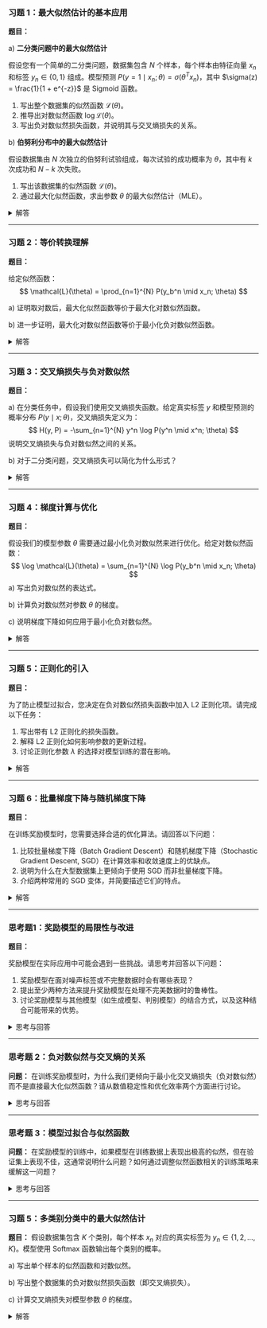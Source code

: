 

### 习题 1：最大似然估计的基本应用

**题目：**

a) **二分类问题中的最大似然估计**

假设您有一个简单的二分类问题，数据集包含 $N$ 个样本，每个样本由特征向量 $x_n$ 和标签 $y_n \in \{0, 1\}$ 组成。模型预测 $P(y=1 \mid x_n; \theta) = \sigma(\theta^T x_n)$，其中 $\sigma(z) = \frac{1}{1 + e^{-z}}$ 是 Sigmoid 函数。

1. 写出整个数据集的似然函数 $\mathcal{L}(\theta)$。
2. 推导出对数似然函数 $\log \mathcal{L}(\theta)$。
3. 写出负对数似然损失函数，并说明其与交叉熵损失的关系。

b) **伯努利分布中的最大似然估计**

假设数据集由 $N$ 次独立的伯努利试验组成，每次试验的成功概率为 $\theta$，其中有 $k$ 次成功和 $N - k$ 次失败。

1. 写出该数据集的似然函数 $\mathcal{L}(\theta)$。
2. 通过最大化似然函数，求出参数 $\theta$ 的最大似然估计（MLE）。

<details>
  <summary>解答</summary>

#### a) **二分类问题**

1. **似然函数：**
   $$
   \mathcal{L}(\theta) = \prod_{n=1}^{N} P(y_n \mid x_n; \theta) = \prod_{n=1}^{N} \sigma(\theta^T x_n)^{y_n} \left(1 - \sigma(\theta^T x_n)\right)^{1 - y_n}
   $$

2. **对数似然函数：**
   $$
   \log \mathcal{L}(\theta) = \sum_{n=1}^{N} \left[ y_n \log \sigma(\theta^T x_n) + (1 - y_n) \log \left(1 - \sigma(\theta^T x_n)\right) \right]
   $$

3. **负对数似然损失函数与交叉熵损失的关系：**
   $$
   \text{Negative Log-Likelihood} = -\log \mathcal{L}(\theta) = -\sum_{n=1}^{N} \left[ y_n \log \sigma(\theta^T x_n) + (1 - y_n) \log \left(1 - \sigma(\theta^T x_n)\right) \right]
   $$

   交叉熵损失函数通常表示为：
   $$
   \text{Cross-Entropy Loss} = -\frac{1}{N} \sum_{n=1}^{N} \left[ y_n \log p_n + (1 - y_n) \log (1 - p_n) \right]
   $$
   其中 $p_n = P(y=1 \mid x_n; \theta) = \sigma(\theta^T x_n)$。可以看出，负对数似然损失函数与交叉熵损失函数是等价的，只是交叉熵损失函数通常包含一个归一化因子 $\frac{1}{N}$。

#### b) **伯努利分布**

1. **似然函数：**
   $$
   \mathcal{L}(\theta) = \theta^k (1 - \theta)^{N - k}
   $$

2. **最大似然估计（MLE）：**

   对数似然函数为：
   $$
   \log \mathcal{L}(\theta) = k \log \theta + (N - k) \log (1 - \theta)
   $$

   对 $\theta$ 求导并令其等于零：
   $$
   \frac{d}{d\theta} \log \mathcal{L}(\theta) = \frac{k}{\theta} - \frac{N - k}{1 - \theta} = 0
   $$

   解得：
   $$
   \hat{\theta} = \frac{k}{N}
   $$

   即，最大似然估计 $\hat{\theta}$ 为成功次数的比例。

</details>

---

### 习题 2：等价转换理解

**题目：**

给定似然函数：
$$
\mathcal{L}(\theta) = \prod_{n=1}^{N} P(y_b^n \mid x_n; \theta)
$$

a) 证明取对数后，最大化似然函数等价于最大化对数似然函数。

b) 进一步证明，最大化对数似然函数等价于最小化负对数似然函数。

<details>
  <summary>解答</summary>

#### a) **等价性证明：**

因为对数函数是单调递增的，对于任何 $\theta_1, \theta_2$，如果 $\mathcal{L}(\theta_1) > \mathcal{L}(\theta_2)$，则 $\log \mathcal{L}(\theta_1) > \log \mathcal{L}(\theta_2)$。因此：
$$
\arg\max_{\theta} \mathcal{L}(\theta) = \arg\max_{\theta} \log \mathcal{L}(\theta)
$$

#### b) **最大化与最小化的转换：**

通过引入负号，可以将最大化问题转化为最小化问题：
$$
\arg\max_{\theta} \log \mathcal{L}(\theta) = \arg\min_{\theta} -\log \mathcal{L}(\theta)
$$

这使得优化问题更符合大多数优化算法（如梯度下降）的最小化框架。

</details>

---

### 习题 3：交叉熵损失与负对数似然

**题目：**

a) 在分类任务中，假设我们使用交叉熵损失函数。给定真实标签 $y$ 和模型预测的概率分布 $P(y \mid x; \theta)$，交叉熵损失定义为：
$$
H(y, P) = -\sum_{n=1}^{N} y^n \log P(y^n \mid x^n; \theta)
$$
说明交叉熵损失与负对数似然之间的关系。

b) 对于二分类问题，交叉熵损失可以简化为什么形式？

<details>
  <summary>解答</summary>

#### a) **交叉熵损失与负对数似然的关系：**

交叉熵损失函数实际上是负对数似然函数。在最大化似然函数的过程中，我们等价地可以最小化负对数似然，即最小化交叉熵损失：
$$
\arg\max_{\theta} \mathcal{L}(\theta) = \arg\min_{\theta} -\log \mathcal{L}(\theta) = \arg\min_{\theta} H(y, P)
$$

#### b) **二分类问题中的交叉熵损失形式：**

对于二分类问题，交叉熵损失可以简化为：
$$
H(y, P) = -\left[ y \log P(y=1 \mid x; \theta) + (1 - y) \log P(y=0 \mid x; \theta) \right]
$$
如果使用 Sigmoid 激活函数，损失函数通常表示为：
$$
H(y, P) = -y \log \sigma(z) - (1 - y) \log \left(1 - \sigma(z)\right)
$$
其中 $z = \theta^T x$，$\sigma(z)$ 是模型的预测概率 $P(y=1 \mid x; \theta)$。

</details>

---

### 习题 4：梯度计算与优化

**题目：**

假设我们的模型参数 $\theta$ 需要通过最小化负对数似然来进行优化。给定对数似然函数：
$$
\log \mathcal{L}(\theta) = \sum_{n=1}^{N} \log P(y_b^n \mid x_n; \theta)
$$
a) 写出负对数似然的表达式。

b) 计算负对数似然对参数 $\theta$ 的梯度。

c) 说明梯度下降如何应用于最小化负对数似然。

<details>
  <summary>解答</summary>

#### a) **负对数似然的表达式：**
$$
-\log \mathcal{L}(\theta) = -\sum_{n=1}^{N} \log P(y_b^n \mid x_n; \theta)
$$

#### b) **负对数似然对参数 $\theta$ 的梯度：**
$$
\nabla_{\theta} \left( -\log \mathcal{L}(\theta) \right) = -\sum_{n=1}^{N} \nabla_{\theta} \log P(y_b^n \mid x_n; \theta)
$$
具体梯度形式取决于 $P(y_b^n \mid x_n; \theta)$ 的模型定义。例如，如果 $P(y_b^n \mid x_n; \theta)$ 是一个 Sigmoid 分类器，那么梯度可以具体计算为预测概率与实际标签之间的差异：
$$
\frac{\partial}{\partial \theta} \left( -\log \mathcal{L}(\theta) \right) = \sum_{n=1}^{N} \left( \sigma(\theta^T x_n) - y_b^n \right) x_n
$$

#### c) **梯度下降应用于最小化负对数似然：**

梯度下降通过以下更新规则应用于最小化负对数似然：
$$
\theta \leftarrow \theta - \eta \nabla_{\theta} \left( -\log \mathcal{L}(\theta) \right)
$$
其中 $\eta$ 是学习率。通过不断迭代更新参数 $\theta$，模型逐步逼近能够最大化数据似然的参数值。

</details>

---

### 习题 5：正则化的引入

**题目：**

为了防止模型过拟合，您决定在负对数似然损失函数中加入 L2 正则化项。请完成以下任务：

1. 写出带有 L2 正则化的损失函数。
2. 解释 L2 正则化如何影响参数的更新过程。
3. 讨论正则化参数 $\lambda$ 的选择对模型训练的潜在影响。

<details>
  <summary>解答</summary>

#### 1. **带有 L2 正则化的损失函数：**
$$
\mathcal{L}_{\text{reg}}(\theta) = -\log \mathcal{L}(\theta) + \lambda \|\theta\|^2 = -\sum_{n=1}^{N} \log P(y_b^n \mid x_n; \theta) + \lambda \|\theta\|^2
$$

#### 2. **L2 正则化对参数更新的影响：**

L2 正则化通过在损失函数中加入 $\lambda \|\theta\|^2$ 项，鼓励模型参数 $\theta$ 保持较小的值。这会导致梯度更新时，多一个与参数值成比例的衰减项，从而限制参数的增长，防止过拟合。例如，参数更新规则变为：
$$
\theta \leftarrow \theta - \eta \left( \nabla_{\theta} \left( -\log \mathcal{L}(\theta) \right) + 2\lambda \theta \right)
$$

#### 3. **正则化参数 $\lambda$ 的选择对模型训练的影响：**

- **$\lambda$ 过大：** 会导致模型参数过于受限，可能欠拟合，无法充分捕捉数据中的模式。
  
- **$\lambda$ 过小：** 正则化效果不明显，可能无法有效防止过拟合。
  
因此，$\lambda$ 的选择需要在模型复杂度和泛化能力之间取得平衡，通常通过交叉验证等方法来进行调优。

</details>

---

### 习题 6：批量梯度下降与随机梯度下降

**题目：**

在训练奖励模型时，您需要选择合适的优化算法。请回答以下问题：

1. 比较批量梯度下降（Batch Gradient Descent）和随机梯度下降（Stochastic Gradient Descent, SGD）在计算效率和收敛速度上的优缺点。
2. 说明为什么在大型数据集上更倾向于使用 SGD 而非批量梯度下降。
3. 介绍两种常用的 SGD 变体，并简要描述它们的特点。

<details>
  <summary>解答</summary>

#### 1. **批量梯度下降 vs. 随机梯度下降（SGD）：**
   
- **批量梯度下降（Batch GD）：**
  - **优点：**
    - 每次更新使用整个数据集，方向更稳定，易于收敛到全局最优（对于凸优化问题）。
  - **缺点：**
    - 计算成本高，尤其是对于大型数据集。
    - 可能在达到最优点附近时收敛缓慢。
  
- **随机梯度下降（SGD）：**
  - **优点：**
    - 每次更新只使用一个样本，计算效率高，适用于大规模数据集。
    - 可以跳出局部极小值，具有更好的泛化能力。
  - **缺点：**
    - 更新方向噪声较大，可能导致收敛轨迹不稳定。
    - 需要更细致的学习率调节。

#### 2. **为何在大型数据集上更倾向于使用 SGD：**

对于大型数据集，计算整个数据集的梯度在每次迭代中成本极高，导致训练过程非常缓慢。SGD 每次仅使用一个样本进行更新，显著减少了每次迭代的计算量，提升了训练速度。此外，SGD 更适合在线学习和流数据处理。

#### 3. **两种常用的 SGD 变体：**
   
- **动量法（Momentum）：**
  - **特点：**
    - 引入动量项，加速梯度下降，减少震荡。
    - 累积过去的梯度信息，平滑更新方向。
  - **公式：**
    $$
    v_t = \gamma v_{t-1} + \eta \nabla_{\theta} J(\theta)
    $$
    $$
    \theta \leftarrow \theta - v_t
    $$
    其中，$\gamma$ 是动量系数。
  
- **Adam（Adaptive Moment Estimation）：**
  - **特点：**
    - 结合了动量法和 RMSProp 的优点，适应性调整每个参数的学习率。
    - 高效且易于调参，广泛应用于各种深度学习任务。
  - **公式：**
    $$
    m_t = \beta_1 m_{t-1} + (1 - \beta_1) \nabla_{\theta} J(\theta)
    $$
    $$
    v_t = \beta_2 v_{t-1} + (1 - \beta_2) (\nabla_{\theta} J(\theta))^2
    $$
    $$
    \hat{m}_t = \frac{m_t}{1 - \beta_1^t}, \quad \hat{v}_t = \frac{v_t}{1 - \beta_2^t}
    $$
    $$
    \theta \leftarrow \theta - \eta \frac{\hat{m}_t}{\sqrt{\hat{v}_t} + \epsilon}
    $$
    其中，$\beta_1$ 和 $\beta_2$ 是超参数，$\epsilon$ 是防止除零的常数。

</details>

---

### 思考题1：奖励模型的局限性与改进

**题目：**

奖励模型在实际应用中可能会遇到一些挑战。请思考并回答以下问题：

1. 奖励模型在面对噪声标签或不完整数据时会有哪些表现？
2. 提出至少两种方法来提升奖励模型在处理不完美数据时的鲁棒性。
3. 讨论奖励模型与其他模型（如生成模型、判别模型）的结合方式，以及这种结合可能带来的优势。

<details>
  <summary>思考与回答</summary>

#### 1. **奖励模型在面对噪声标签或不完整数据时的表现：**

- **噪声标签：**
  - 模型可能会学习到错误的奖励信号，导致对错误答案的高评分或对正确答案的低评分，进而影响整体性能和泛化能力。
  - 训练过程中的梯度更新可能引入错误信号，导致模型收敛到次优解。
  
- **不完整数据：**
  - 缺失的特征或标签信息可能导致模型无法充分理解输入，影响奖励判定的准确性。
  - 数据不完整可能降低模型的信噪比，使得模型难以区分有价值的信息与噪声。

#### 2. **提升奖励模型在处理不完美数据时的鲁棒性的方法：**

- **数据清洗与增强：**
  - **数据清洗：** 识别并移除或修正有噪声的标签和异常数据，提升训练数据的质量。
  - **数据增强：** 通过生成更多样化的数据样本，增加数据的多样性和覆盖范围，减少模型对特定噪声的敏感性。
  
- **使用鲁棒的损失函数：**
  - 采用对噪声标签不敏感的损失函数，如 Huber 损失或加权损失函数，减轻噪声对训练过程的影响。
  
- **正则化与提前停止：**
  - 通过正则化技术（如 L2 正则化、Dropout）限制模型复杂度，防止过拟合噪声。
  - 使用提前停止策略，在验证性能开始下降前停止训练，避免模型过度拟合噪声数据。
  
- **半监督与自监督学习：**
  - 利用部分标注数据结合无标签数据，通过半监督或自监督学习方法，提升模型在不完美数据上的表现。

#### 3. **奖励模型与其他模型的结合方式及优势：**

- **生成模型与奖励模型结合：**
  - **方式：** 使用生成模型（如生成对抗网络，GAN）生成多样化的样本，然后通过奖励模型进行评分和筛选，优化生成过程。
  - **优势：** 生成模型能够提供丰富的数据样本，奖励模型提供质量评估，二者结合可以提升生成内容的多样性与质量。
  
- **判别模型与奖励模型结合：**
  - **方式：** 判别模型负责识别或分类输入数据，奖励模型则对判别结果进行评分，指导判别模型的优化方向。
  - **优势：** 判别模型提供快速准确的分类能力，奖励模型增强其决策的合理性和准确性，提升整体模型的性能和解释性。
  
- **强化学习中的奖励模型：**
  - **方式：** 将奖励模型作为强化学习中的奖励函数，指导智能体的学习过程。
  - **优势：** 奖励模型提供更精细和人性化的奖励信号，帮助智能体更有效地学习复杂任务和策略。

</details>

---

### 思考题 2：负对数似然与交叉熵的关系

**问题：**
在训练奖励模型时，为什么我们更倾向于最小化交叉熵损失（负对数似然）而不是直接最大化似然函数？请从数值稳定性和优化效率两个方面进行讨论。

<details>
  <summary>思考与回答</summary>

- **数值稳定性**：似然函数是多个概率的乘积，尤其在数据量较大时，可能会导致数值下溢。取对数后，将乘积转化为求和，可以避免这种问题，提高计算的稳定性。

- **优化效率**：大多数优化算法（如梯度下降）是设计来处理最小化问题的。通过引入负号，将最大化问题转化为最小化问题，使得这些优化算法能够直接应用。此外，交叉熵损失具有良好的梯度性质，有助于加速收敛。

</details>

---

### 思考题 3：模型过拟合与似然函数

**问题：**
在奖励模型的训练中，如果模型在训练数据上表现出极高的似然，但在验证集上表现不佳，这通常说明什么问题？如何通过调整似然函数相关的训练策略来缓解这一问题？

<details>
  <summary>思考与回答</summary>

这通常说明模型出现了**过拟合**，即模型在训练数据上学习到了特定的噪声和细节，但未能很好地泛化到未见过的数据。

#### 缓解过拟合的方法包括：

- **正则化**：在似然函数中加入正则项，如 L2 正则化，限制参数的复杂度。
  
- **交叉验证**：通过交叉验证选择合适的模型复杂度和超参数，确保模型在验证集上表现良好。

- **数据增强**：增加训练数据的多样性，帮助模型学习更泛化的特征。

- **提前停止**：在验证集性能不再提升时停止训练，防止模型在训练集上过度拟合。

</details>

---

### 习题 5：多类别分类中的最大似然估计

**题目：**
假设数据集包含 $K$ 个类别，每个样本 $x_n$ 对应的真实标签为 $y_n \in \{1, 2, \dots, K\}$。模型使用 Softmax 函数输出每个类别的概率。

a) 写出单个样本的似然函数和对数似然。

b) 写出整个数据集的负对数似然损失函数（即交叉熵损失）。

c) 计算交叉熵损失对模型参数 $\theta$ 的梯度。

<details>
  <summary>解答</summary>

#### a) **单个样本的似然函数和对数似然：**

对于单个样本，似然函数为：
$$
\mathcal{L}_n(\theta) = P(y_n \mid x_n; \theta) = \frac{\exp(z_{y_n})}{\sum_{k=1}^{K} \exp(z_k)}
$$
其中 $z_k = \theta_k^T x_n$ 是第 $k$ 类的得分。

对数似然为：
$$
\log \mathcal{L}_n(\theta) = z_{y_n} - \log \left( \sum_{k=1}^{K} \exp(z_k) \right)
$$

#### b) **整个数据集的负对数似然损失函数（即交叉熵损失）：**
$$
-\log \mathcal{L}(\theta) = -\sum_{n=1}^{N} \left( z_{y_n} - \log \left( \sum_{k=1}^{K} \exp(z_k) \right) \right) = \sum_{n=1}^{N} \left( \log \left( \sum_{k=1}^{K} \exp(z_k) \right) - z_{y_n} \right)
$$

#### c) **交叉熵损失对模型参数 $\theta$ 的梯度：**
$$
\frac{\partial (-\log \mathcal{L}(\theta))}{\partial \theta_j} = \sum_{n=1}^{N} \left( P(j \mid x_n; \theta) - \mathbb{I}(y_n = j) \right) x_n
$$
其中 $\mathbb{I}(y_n = j)$ 是指示函数，当 $y_n = j$ 时为 $1$，否则为 $0$。

</details>

